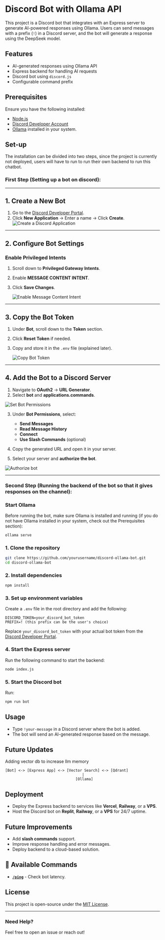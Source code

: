 # Discord Bot with Ollama API

This project is a Discord bot that integrates with an Express server to generate AI-powered responses using Ollama. Users can send messages with a prefix (`!`) in a Discord server, and the bot will generate a response using the DeepSeek model.

## Features
- AI-generated responses using Ollama API
- Express backend for handling AI requests
- Discord bot using `discord.js`
- Configurable command prefix

## Prerequisites
Ensure you have the following installed:
- [Node.js](https://nodejs.org/)
- [Discord Developer Account](https://discord.com/developers/applications)
- [Ollama](https://ollama.com/)
 installed in your system.

## Set-up
The installation can be divided into two steps, since the project is currently not deployed, users will have to run to run their own backend to run this chatbot. 

### First Step (Setting up a bot on discord):

---

## **1. Create a New Bot**
1. Go to the [Discord Developer Portal](https://discord.com/developers/applications).
2. Click **New Application** → Enter a name → Click **Create**.
   ![Create a Discord Application](screenshots/create-application.png)

---

## **2. Configure Bot Settings**
### **Enable Privileged Intents**
1. Scroll down to **Privileged Gateway Intents**.
2. Enable **MESSAGE CONTENT INTENT**.
3. Click **Save Changes**.

   ![Enable Message Content Intent](screenshots/message-intent.png)

---
## **3. Copy the Bot Token**
1. Under **Bot**, scroll down to the **Token** section.
2. Click **Reset Token** if needed.
3. Copy and store it in the `.env` file (explained later).

   ![Copy Bot Token](screenshots/bot-token.png)


---

## **4. Add the Bot to a Discord Server**
1. Navigate to **OAuth2** → **URL Generator**.
2. Select **bot** and **applications.commands**.

![Set Bot Permissions](screenshots/bot-permissions.png)

3. Under **Bot Permissions**, select:
   - **Send Messages**
   - **Read Message History**
   - **Connect**
   - **Use Slash Commands** (optional)

4. Copy the generated URL and open it in your server.
5. Select your server and **authorize the bot**.

![Authorize bot](screenshots/authorize-bot.png)


---
### Second Step (Running the backend of the bot so that it gives responses on the channel):

### **Start Ollama**
Before running the bot, make sure Ollama is installed and running (if you do not have Ollama installed in your system, check out the Prerequisites section):

```sh
ollama serve
```






### 1. Clone the repository
```sh
git clone https://github.com/yourusername/discord-ollama-bot.git
cd discord-ollama-bot
```

### 2. Install dependencies
```sh
npm install
```

### 3. Set up environment variables
Create a `.env` file in the root directory and add the following:
```plaintext
DISCORD_TOKEN=your_discord_bot_token
PREFIX=! (this prefix can be the user's choice)
```
Replace `your_discord_bot_token` with your actual bot token from the [Discord Developer Portal](https://discord.com/developers/applications).

### 4. Start the Express server
Run the following command to start the backend:
```sh
node index.js
```

### 5. Start the Discord bot
Run:
```sh
npm run bot
```

## Usage
- Type `!your-message` in a Discord server where the bot is added.
- The bot will send an AI-generated response based on the message.

## Future Updates
Adding vector db to increase llm memory
```
[Bot] <-> [Express App] <-> [Vector Search] <-> [Qdrant]
                                   |
                                [Ollama]
```

## Deployment
- Deploy the Express backend to services like **Vercel**, **Railway**, or a **VPS**.
- Host the Discord bot on **Replit**, **Railway**, or a **VPS** for 24/7 uptime.

## Future Improvements
- Add **slash commands** support.
- Improve response handling and error messages.
- Deploy backend to a cloud-based solution.

## 📝 Available Commands
- **[`/ping`](commands/README_ping.md)** - Check bot latency.

## License
This project is open-source under the [MIT License](LICENSE).

---

### Need Help?
Feel free to open an issue or reach out!

